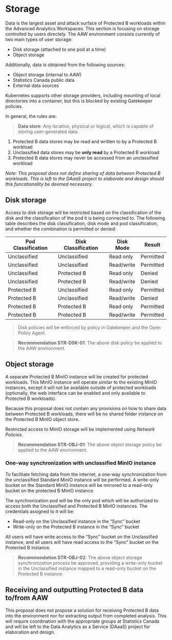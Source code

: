 # Storage

Data is the largest asset and attack surface of Protected B workloads
within the Advanced Analytics Workspaces. This section is focusing
on storage controlled by users directely. The AAW environment consists
currently of two main types of user storage:

*	Disk storage (attached to one pod at a time)
*	Object storage

Additionally, data is obtained from the following sources:

* Object storage (internal to AAW)
* Statistics Canada public data
* External data sources

Kubernetes supports other storage providers, including mounting of local
directories into a container, but this is blocked by existing Gatekeeper
policies.

In general, the rules are:

> **Data store**: Any location, physical or logical, which is capable of
> storing user-generated data.

1. Protected B data stores may be read and written to by a Protected B workload
2. Unclassified data stores may be **only read** by a Protected B workload
3. Protected B data stores may never be accessed from an unclassified workload

*Note: This proposal does not define sharing of data between Protected B
workloads. This is left to the DAaaS project to elaborate and design
should this funcationality be deemed necessary.*

## Disk storage

Access to disk storage will be restricted based on the classification of the
disk and the classification of the pod it is being connected to. The following
table describes the disk classification, disk mode and pod classification, and
whether the combination is permitted or denied:

| Pod Classification | Disk Classification | Disk Mode  | Result    |
|--------------------|---------------------|------------|-----------|
| Unclassified       | Unclassified        | Read only  | Permitted |
| Unclassified       | Unclassified        | Read/write | Permitted |
| Unclassified       | Protected B         | Read only  | Denied    |
| Unclassified       | Protected B         | Read/write | Denied    |
| Protected B        | Unclassified        | Read only  | Permitted |
| Protected B        | Unclassified        | Read/write | Denied    |
| Protected B        | Protected B         | Read only  | Permitted |
| Protected B        | Protected B         | Read/write | Permitted |

> Disk policies will be enforced by policy in Gatekeeper and the
> Open Policy Agent.

> **Recommendation STR-DSK-01**: The above disk policy be applied
> to the AAW environment.

## Object storage

A separate Protected B MinIO instance will be created for protected workloads.
This MinIO instance will operate similar to the existing MinIO instances,
except it will not be available outside of protected workloads (optionally,
the web interface can be enabled and only available to Protected B workloads).

Because this proposal does not contain any provisions on how to share data
between Protected B workloads, there will be no shared folder instance
on the Protected B MinIO object store.

Restricted access to MinIO storage will be implemented
using *Network Policies*.

> **Recommendation STR-OBJ-01**: The above object storage policy be applied
> to the AAW environment.

### One-way synchronization with unclassified MinIO instance

To facilitate fetching data from the internet, a one-way synchronization from
the unclassified Standard MinIO instance will be performed. A write-only bucket
on the Standard MinIO instance will be mirrored to a read-only bucket on
the protected B MinIO instance.

The synchronization pod will be the only pod which will be authorized to access
both the Unclassified and Protected B MinIO instances. The credentials assigned
to it will be:

* Read-only on the Unclassified instance in the “Sync” bucket
* Write-only on the Protected B instance in the “Sync” bucket

All users will have write access to the “Sync” bucket on the Unclassified
instance, and all users will have read access to the “Sync” bucket on the
Protected B instance.

> **Recommendation STR-OBJ-02**: The above object storage synchronization
> process be approved, providing a write-only bucket in the Unclassified
> instance mapped to a read-only bucket on the Protected B instance.

## Receiving and outputting Protected B data to/from AAW

This proposal does not propose a solution for receiving Protected B data into
the environment nor for extracting output from completed analysis. This will
require coordination with the appropriate groups at Statistics Canada
and will be left to the Data Analytics as a Service (DAaaS) project for
elaboration and design.
